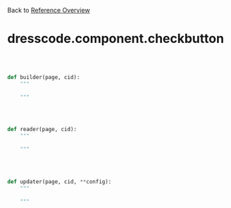 
Back to [Reference Overview](https://github.com/pyrustic/dresscode/blob/master/docs/reference/README.md#readme)

# dresscode.component.checkbutton



<br>


```python

def builder(page, cid):
    """
    
    """

```

<br>

```python

def reader(page, cid):
    """
    
    """

```

<br>

```python

def updater(page, cid, **config):
    """
    
    """

```

